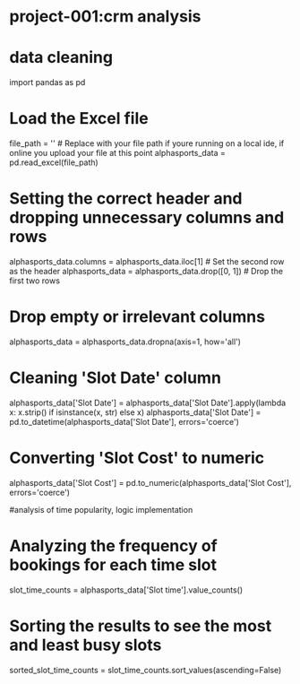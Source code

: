 # project-001:crm analysis


# data cleaning 

import pandas as pd

# Load the Excel file
file_path = ''  # Replace with your file path if youre running on a local ide, if online you upload your file at this point 
alphasports_data = pd.read_excel(file_path)

# Setting the correct header and dropping unnecessary columns and rows
alphasports_data.columns = alphasports_data.iloc[1]  # Set the second row as the header
alphasports_data = alphasports_data.drop([0, 1])  # Drop the first two rows

# Drop empty or irrelevant columns
alphasports_data = alphasports_data.dropna(axis=1, how='all')

# Cleaning 'Slot Date' column
alphasports_data['Slot Date'] = alphasports_data['Slot Date'].apply(lambda x: x.strip() if isinstance(x, str) else x)
alphasports_data['Slot Date'] = pd.to_datetime(alphasports_data['Slot Date'], errors='coerce')

# Converting 'Slot Cost' to numeric
alphasports_data['Slot Cost'] = pd.to_numeric(alphasports_data['Slot Cost'], errors='coerce')



#analysis of time popularity, logic implementation 



# Analyzing the frequency of bookings for each time slot
slot_time_counts = alphasports_data['Slot time'].value_counts()

# Sorting the results to see the most and least busy slots
sorted_slot_time_counts = slot_time_counts.sort_values(ascending=False)




